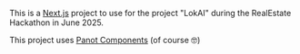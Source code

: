 This is a [Next.js](https://nextjs.org) project to use for the project "LokAI" during the RealEstate Hackathon in June 2025.

This project uses [Panot Components](https://panot.fc-pro.realestate-internal.com) (of course 🤓)
